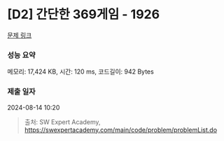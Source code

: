 # [D2] 간단한 369게임 - 1926 

[문제 링크](https://swexpertacademy.com/main/code/problem/problemDetail.do?contestProbId=AV5PTeo6AHUDFAUq) 

### 성능 요약

메모리: 17,424 KB, 시간: 120 ms, 코드길이: 942 Bytes

### 제출 일자

2024-08-14 10:20



> 출처: SW Expert Academy, https://swexpertacademy.com/main/code/problem/problemList.do